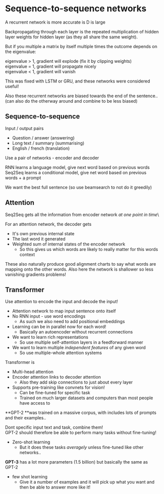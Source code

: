 # Sequence-to-sequence networks

A recurrent network is more accurate is D is large

Backpropagating through each layer is the repeated multiplication of hidden layer weights for hidden layer (as they all share the same weight).&#x20;

But if you multiple a matrix by itself multiple times the outcome depends on the eigenvalue:

eigenvalue > 1, gradient will explode (fix it by clipping weights)\
eigenvalue = 1, gradient will propagate nicely\
eigenvalue < 1, gradient will vanish

This was fixed with LSTM or GRU, and these networks were considered useful!

Also these recurrent networks are biased towards the end of the sentence.. (can also do the otherway around and combine to be less biased)

## Sequence-to-sequence

Input / output pairs

* Question / answer (answering)
* Long text / summary (summarising)
* English / french (translation)

Use a pair of networks - encoder and decoder

RNN learns a language model, give next word based on previous words\
Seq2Seq learns a conditional model, give net word based on previous words + a prompt

We want the best full sentence (so use beamsearch to not do it greedily)

## Attention

Seq2Seq gets all the information from encoder network _at one point in time_\


For an attention network, the decoder gets

* It's own previous internal state
* The last word it generated
* Weighted sum of internal states of the encoder network
  * So this gives us which words are likely to really matter for this words context

These also naturally produce good alignment charts to say what words are mapping onto the other words. Also here the network is shallower so less vanishing gradients problems!

## Transformer

Use attention to encode the input and decode the input!

* Attention network to map input sentence onto itself
* No RNN input - use word encodings
  * As such we also need to add positional embeddings
* Learning can be in parallel now for each word!
  * Basically an autoencoder without recurrent connections
* We want to learn rich representations
  * So use multiple self-attention layers in a feedforward manner
* We want to learn multiple _independent features_ of any given word
  * So use multiple-whole attention systems

Transformer is

* Multi-head attention
* Encoder attention links to decoder attention
  * Also they add skip connections to just about every layer
* Supports pre-training like convnets for vision!
  * Can be fine-tuned for specific task
  * Trained on much larger datasets and computers than most people have access to

**GPT-2 **was trained on a massive corpus, with includes lots of prompts and their examples..

Dont specific input text and task, combine them!\
GPT-2 should therefore be able to perform many tasks without fine-tuning!

* Zero-shot learning
  * But it does these tasks _averagely_ unless fine-tuned like other networks..

**GPT-3** has a lot more parameters (1.5 billion) but basically the same as GPT-2

* few shot learning
  * Give it a number of examples and it will pick up what you want and then be able to answer more like it!









